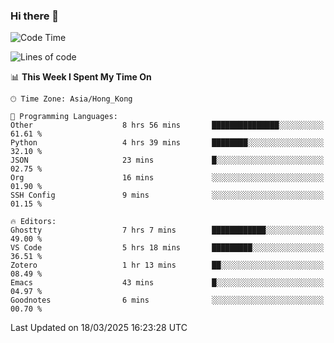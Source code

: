 ### Hi there 👋

<!--
**nicehiro/nicehiro** is a ✨ _special_ ✨ repository because its `README.md` (this file) appears on your GitHub profile.

Here are some ideas to get you started:

- 🔭 I’m currently working on ...
- 🌱 I’m currently learning ...
- 👯 I’m looking to collaborate on ...
- 🤔 I’m looking for help with ...
- 💬 Ask me about ...
- 📫 How to reach me: ...
- 😄 Pronouns: ...
- ⚡ Fun fact: ...
-->

<!--START_SECTION:waka-->
![Code Time](http://img.shields.io/badge/Code%20Time-367%20hrs%2012%20mins-blue)

![Lines of code](https://img.shields.io/badge/From%20Hello%20World%20I%27ve%20Written-1.6%20million%20lines%20of%20code-blue)

📊 **This Week I Spent My Time On** 

```text
🕑︎ Time Zone: Asia/Hong_Kong

💬 Programming Languages: 
Other                    8 hrs 56 mins       ███████████████░░░░░░░░░░   61.61 % 
Python                   4 hrs 39 mins       ████████░░░░░░░░░░░░░░░░░   32.10 % 
JSON                     23 mins             █░░░░░░░░░░░░░░░░░░░░░░░░   02.75 % 
Org                      16 mins             ░░░░░░░░░░░░░░░░░░░░░░░░░   01.90 % 
SSH Config               9 mins              ░░░░░░░░░░░░░░░░░░░░░░░░░   01.15 % 

🔥 Editors: 
Ghostty                  7 hrs 7 mins        ████████████░░░░░░░░░░░░░   49.00 % 
VS Code                  5 hrs 18 mins       █████████░░░░░░░░░░░░░░░░   36.51 % 
Zotero                   1 hr 13 mins        ██░░░░░░░░░░░░░░░░░░░░░░░   08.49 % 
Emacs                    43 mins             █░░░░░░░░░░░░░░░░░░░░░░░░   04.97 % 
Goodnotes                6 mins              ░░░░░░░░░░░░░░░░░░░░░░░░░   00.70 % 
```


 Last Updated on 18/03/2025 16:23:28 UTC
<!--END_SECTION:waka-->
